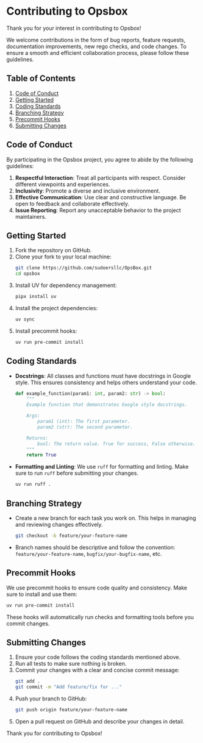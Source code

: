 # Contributing to Opsbox

Thank you for your interest in contributing to Opsbox! 

We welcome contributions in the form of bug reports, feature requests, documentation improvements, new rego checks, and code changes. To ensure a smooth and efficient collaboration process, please follow these guidelines.

## Table of Contents

1. [Code of Conduct](#code-of-conduct)
2. [Getting Started](#getting-started)
3. [Coding Standards](#coding-standards)
4. [Branching Strategy](#branching-strategy)
5. [Precommit Hooks](#precommit-hooks)
6. [Submitting Changes](#submitting-changes)

## Code of Conduct

By participating in the Opsbox project, you agree to abide by the following guidelines:

1. **Respectful Interaction**: Treat all participants with respect. Consider different viewpoints and experiences.
2. **Inclusivity**: Promote a diverse and inclusive environment.
3. **Effective Communication**: Use clear and constructive language. Be open to feedback and collaborate effectively.
4. **Issue Reporting**: Report any unacceptable behavior to the project maintainers.

## Getting Started

1. Fork the repository on GitHub.
2. Clone your fork to your local machine:
   ```bash
   git clone https://github.com/sudoersllc/OpsBox.git
   cd opsbox
   ```
3. Install UV for dependency management:
   ```bash
   pipx install uv
   ```
4. Install the project dependencies:
   ```bash
   uv sync
   ```
5. Install precommit hooks:
   ```bash
   uv run pre-commit install
   ```

## Coding Standards

- **Docstrings**: All classes and functions must have docstrings in Google style. This ensures consistency and helps others understand your code.
  ```python
  def example_function(param1: int, param2: str) -> bool:
      """
      Example function that demonstrates Google style docstrings.

      Args:
          param1 (int): The first parameter.
          param2 (str): The second parameter.

      Returns:
          bool: The return value. True for success, False otherwise.
      """
      return True
  ```

- **Formatting and Linting**: We use `ruff` for formatting and linting. Make sure to run `ruff` before submitting your changes.
  ```bash
  uv run ruff .
  ```

## Branching Strategy

- Create a new branch for each task you work on. This helps in managing and reviewing changes effectively.
  ```bash
  git checkout -b feature/your-feature-name
  ```

- Branch names should be descriptive and follow the convention: `feature/your-feature-name`, `bugfix/your-bugfix-name`, etc.

## Precommit Hooks

We use precommit hooks to ensure code quality and consistency. Make sure to install and use them:
```bash
uv run pre-commit install
```
These hooks will automatically run checks and formatting tools before you commit changes.

## Submitting Changes

1. Ensure your code follows the coding standards mentioned above.
2. Run all tests to make sure nothing is broken.
3. Commit your changes with a clear and concise commit message:
   ```bash
   git add .
   git commit -m "Add feature/fix for ..."
   ```
4. Push your branch to GitHub:
   ```bash
   git push origin feature/your-feature-name
   ```
5. Open a pull request on GitHub and describe your changes in detail.

Thank you for contributing to Opsbox!